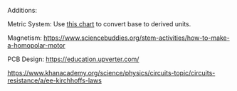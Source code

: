 Additions:

Metric System: Use [this chart](https://nvlpubs.nist.gov/nistpubs/SpecialPublications/NIST.SP.1247.pdf) to convert base to derived units.

Magnetism: https://www.sciencebuddies.org/stem-activities/how-to-make-a-homopolar-motor

PCB Design: https://education.upverter.com/

https://www.khanacademy.org/science/physics/circuits-topic/circuits-resistance/a/ee-kirchhoffs-laws
